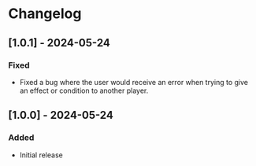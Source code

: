 # Changelog

## [1.0.1] - 2024-05-24

### Fixed

- Fixed a bug where the user would receive an error when trying to give an effect or condition to another player.

## [1.0.0] - 2024-05-24

### Added

- Initial release

